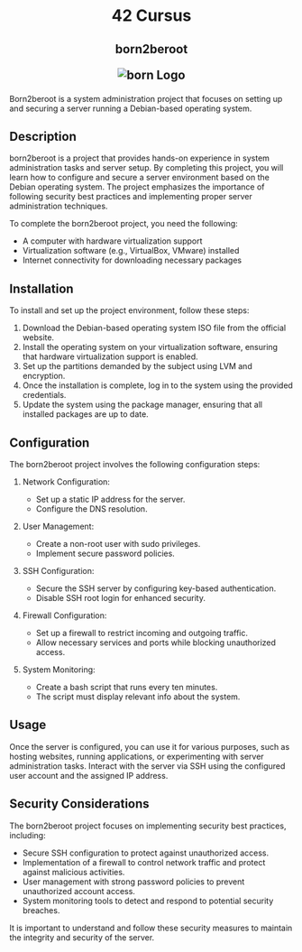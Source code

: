 <h1 align=center>
  42 Cursus
 </h1>
<h2 align=center>
  born2beroot

  ![born Logo](https://game.42sp.org.br/static/assets/achievements/born2berootm.png)

  </h2>

Born2beroot is a system administration project that focuses on setting up and securing a server running a Debian-based operating system.

## Description

born2beroot is a project that provides hands-on experience in system administration tasks and server setup. By completing this project, you will learn how to configure and secure a server environment based on the Debian operating system. The project emphasizes the importance of following security best practices and implementing proper server administration techniques.

To complete the born2beroot project, you need the following:

- A computer with hardware virtualization support
- Virtualization software (e.g., VirtualBox, VMware) installed
- Internet connectivity for downloading necessary packages

## Installation

To install and set up the project environment, follow these steps:

1. Download the Debian-based operating system ISO file from the official website.
2. Install the operating system on your virtualization software, ensuring that hardware virtualization support is enabled.
3. Set up the partitions demanded by the subject using LVM and encryption.
4. Once the installation is complete, log in to the system using the provided credentials.
5. Update the system using the package manager, ensuring that all installed packages are up to date.

## Configuration

The born2beroot project involves the following configuration steps:

1. Network Configuration:
   - Set up a static IP address for the server.
   - Configure the DNS resolution.

2. User Management:
   - Create a non-root user with sudo privileges.
   - Implement secure password policies.

3. SSH Configuration:
   - Secure the SSH server by configuring key-based authentication.
   - Disable SSH root login for enhanced security.

4. Firewall Configuration:
   - Set up a firewall to restrict incoming and outgoing traffic.
   - Allow necessary services and ports while blocking unauthorized access.

5. System Monitoring:
   - Create a bash script that runs every ten minutes.
   - The script must display relevant info about the system.

## Usage

Once the server is configured, you can use it for various purposes, such as hosting websites, running applications, or experimenting with server administration tasks. Interact with the server via SSH using the configured user account and the assigned IP address.

## Security Considerations

The born2beroot project focuses on implementing security best practices, including:

- Secure SSH configuration to protect against unauthorized access.
- Implementation of a firewall to control network traffic and protect against malicious activities.
- User management with strong password policies to prevent unauthorized account access.
- System monitoring tools to detect and respond to potential security breaches.

It is important to understand and follow these security measures to maintain the integrity and security of the server.
